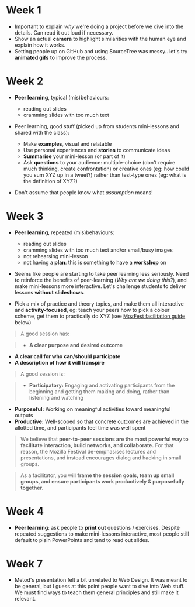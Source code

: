 # Week 1

* Important to explain *why* we're doing a project before we dive into the details. Can read it out loud if necessary.
* Show an actual **camera** to highlight similarities with the human eye and explain how it works.
* Setting people up on GitHub and using SourceTree was messy.. let's try **animated gifs** to improve the process.

# Week 2

* **Peer learning**, typical (mis)behaviours:
	
	* reading out slides
	* cramming slides with too much text
	
* Peer learning, good stuff (picked up from students mini-lessons and shared with the class):

	* Make **examples**, visual and relatable
	* Use personal experiences and **stories** to communicate ideas
	* **Summarise** your mini-lesson (or part of it)
	* Ask **questions** to your audience: multiple-choice (don't require much thinking, create confrontation) or creative ones (eg: how could you sum XYZ up in a tweet?) rather than test-type ones (eg: what is the definition of XYZ?) 	  

* Don't assume that people know what *assumption* means!

# Week 3

* **Peer learning**, repeated (mis)behaviours:
	
	* reading out slides
	* cramming slides with too much text and/or small/busy images
	* not rehearsing mini-lesson
	* not having a **plan**: this is something to have a **workshop** on
	
* Seems like people are starting to take peer learning less seriously. Need to reinforce the benefits of peer-learning (*Why are we doing this?*), and make mini-lessons more interactive. Let's challenge students to deliver lessons **without slideshows**.
* Pick a mix of practice and theory topics, and make them all interactive and **activity-focused**, eg: teach your peers how to pick a colour scheme, get them to practically do XYZ (see [MozFest facilitation guide](https://wiki.mozilla.org/Festival2012/Submit#What_makes_a_good_Mozilla_Festival_Session.3F) below)
 
> A good session has:

> *   **A clear purpose and desired outcome**
*   **A clear call for who can/should participate**
*   **A description of how it will transpire**

> A good session is:

> *   **Participatory:** Engaging and activating participants from the beginning and getting them making and doing, rather than listening and watching
*   **Purposeful:** Working on meaningful activities toward meaningful outputs
*   **Productive:** Well-scoped so that concrete outcomes are achieved in the allotted time, and participants feel time was well spent

> We believe that **peer-to-peer sessions are the most powerful way to facilitate interaction, build networks, and collaborate.** For that reason, the Mozilla Festival de-emphasises lectures and presentations, and instead encourages dialog and hacking in small groups.

> As a facilitator, you will **frame the session goals, team up small groups, and ensure participants work productively & purposefully together.**

# Week 4

* **Peer learning**: ask people to **print out** questions / exercises. Despite repeated suggestions to make mini-lessons interactive, most people still default to plain PowerPoints and tend to read out slides.

# Week 7

* Metod's presentation felt a bit unrelated to Web Design. It was meant to be general, but I guess at this point people want to dive into Web stuff. We must find ways to teach them general principles and still make it relevant.